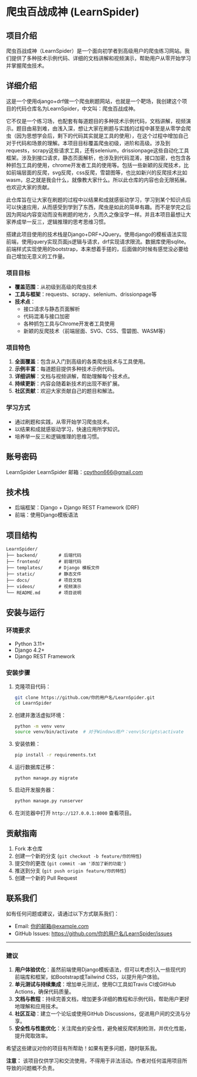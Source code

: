 # 爬虫百战成神 (LearnSpider)

## 项目介绍

爬虫百战成神（LearnSpider）是一个面向初学者到高级用户的爬虫练习网站。我们提供了多种技术示例代码、详细的文档讲解和视频演示，帮助用户从零开始学习并掌握爬虫技术。

## 详细介绍

这是一个使用django+drf做一个爬虫刷题网站，也就是一个靶场，我创建这个项目的代码仓库名为LearnSpider，中文叫：爬虫百战成神。

它不仅是一个练习场，也配套有每道题目的多种技术示例代码，文档讲解，视频演示。题目由易到难，由浅入深，想让大家在刷题与实践的过程中甚至是从零学会爬虫（因为思想学会后，剩下的代码其实就是工具的使用），在这个过程中增加自己对于代码和场景的理解。本项目目标覆盖爬虫初级，进阶和高级。涉及到requests，scrapy这些请求工具，还有selenium，drissionpage这些自动化工具框架。涉及到接口请求，静态页面解析，也涉及到代码混淆，接口加密，也包含各种抓包工具的使用，chrome开发者工具的使用等。包括一些新颖的反爬技术，比如前端层面的反爬，svg反爬，css反爬，雪碧图等，也比如新兴的反爬技术比如wasm，总之就是我会什么，就像教大家什么。所以此仓库的内容也会无限拓展。也欢迎大家的贡献。

此仓库旨在让大家在刷题的过程中以结果和成就感驱动学习，学习到某个知识点后可以快速应用，从而感受到学到了东西，爬虫是如此的简单有趣。而不是学完之后因为网站内容变动而没有刷题的地方，久而久之像没学一样。并且本项目最想让大家养成举一反三，逻辑推理的思考思维习惯。

搭建此项目使用的技术栈是Django+DRF+JQuery。使用django的模板语法实现前端，使用jquery实现页面js逻辑与请求，drf实现请求限流。数据库使用sqlite。前端样式实现使用的bootstrap，本来想着手搓的，后面做的时候有感觉没必要给自己增加无意义的工作量。
### 项目目标

- **覆盖范围**：从初级到高级的爬虫技术
- **工具与框架**：requests、scrapy、selenium、drissionpage等
- **技术点**：
  - 接口请求与静态页面解析
  - 代码混淆与接口加密
  - 各种抓包工具与Chrome开发者工具使用
  - 新颖的反爬技术（前端层面、SVG、CSS、雪碧图、WASM等）

### 项目特色

1. **全面覆盖**：包含从入门到高级的各类爬虫技术与工具使用。
2. **示例丰富**：每道题目提供多种技术示例代码。
3. **详细讲解**：文档与视频讲解，帮助理解每个技术点。
4. **持续更新**：内容会随着新技术的出现不断扩展。
5. **社区贡献**：欢迎大家贡献自己的题目和解法。

### 学习方式

- 通过刷题和实践，从零开始学习爬虫技术。
- 以结果和成就感驱动学习，快速应用所学知识。
- 培养举一反三和逻辑推理的思维习惯。

## 账号密码
LearnSpider
LearnSpider
邮箱：cpython666@gmail.com
## 技术栈

- 后端框架：Django + Django REST Framework (DRF)
- 前端：使用Django模板语法

## 项目结构

```plaintext
LearnSpider/
├── backend/        # 后端代码
├── frontend/       # 前端代码
├── templates/      # Django 模板文件
├── static/         # 静态文件
├── docs/           # 项目文档
├── videos/         # 视频演示
└── README.md       # 项目说明
```

## 安装与运行

### 环境要求

- Python 3.11+
- Django 4.2+
- Django REST Framework

### 安装步骤

1. 克隆项目代码：

   ```bash
   git clone https://github.com/你的用户名/LearnSpider.git
   cd LearnSpider
   ```

2. 创建并激活虚拟环境：

   ```bash
   python -m venv venv
   source venv/bin/activate  # 对于Windows用户：venv\Scripts\activate
   ```

3. 安装依赖：

   ```bash
   pip install -r requirements.txt
   ```

4. 运行数据库迁移：

   ```bash
   python manage.py migrate
   ```

5. 启动开发服务器：

   ```bash
   python manage.py runserver
   ```

6. 在浏览器中打开 `http://127.0.0.1:8000` 查看项目。

## 贡献指南

1. Fork 本仓库
2. 创建一个新的分支 (`git checkout -b feature/你的特性`)
3. 提交你的更改 (`git commit -am '添加了新的功能'`)
4. 推送到分支 (`git push origin feature/你的特性`)
5. 创建一个新的 Pull Request

## 联系我们

如有任何问题或建议，请通过以下方式联系我们：

- Email: 你的邮箱@example.com
- GitHub Issues: https://github.com/你的用户名/LearnSpider/issues

---

### 建议

1. **用户体验优化**：虽然前端使用Django模板语法，但可以考虑引入一些现代的前端库和框架，如Bootstrap或Tailwind CSS，以提升用户体验。
2. **单元测试与持续集成**：增加单元测试，使用CI工具如Travis CI或GitHub Actions，确保代码质量。
3. **文档与教程**：持续完善文档，增加更多详细的教程和示例代码，帮助用户更好地理解和应用技术。
4. **社区互动**：建立一个论坛或使用GitHub Discussions，促进用户间的交流与分享。
5. **安全性与性能优化**：关注爬虫的安全性，避免被反爬机制检测，并优化性能，提升爬取效率。

希望这些建议对你的项目有所帮助！如果有更多问题，随时联系我。

**注意：** 该项目仅供学习和交流使用，不得用于非法活动。作者对任何滥用项目所导致的问题概不负责。